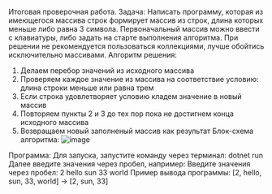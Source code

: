 Итоговая проверочная работа.
Задача:
Написать программу, которая из имеющегося массива строк формирует массив из строк, длина которых меньше либо равна 3 символа. Первоначальный массив можно ввести с клавиатуры, либо задать на старте выполнения алгоритма. При решении не рекомендуется пользоваться коллекциями, лучше обойтись исключительно массивами.
Алгоритм решения:
1.	Делаем перебор значений из исходного массива
2.	Проверяем каждое значение из массива на соответствие условию: длина строки меньше или равна трем
3.	Если строка удовлетворяет условию кладем значение в новый массив
4.	Повторяем пункты 2 и 3 до тех пор пока не достигнем конца исходного массива
5.	Возвращаем новый заполненый массив как результат
Блок-схема алгоритма:
 ![image](https://user-images.githubusercontent.com/114146396/204346139-26fbfae1-e468-4dba-beef-e0fec484fa98.png)

Программа:
Для запуска, запустите команду через терминал:
dotnet run 
Далее введите значения через пробел, например:
Введите значения через пробел: 2 hello sun 33 world
Пример вывода программы:
[2, hello, sun, 33, world] -> [2, sun, 33]



